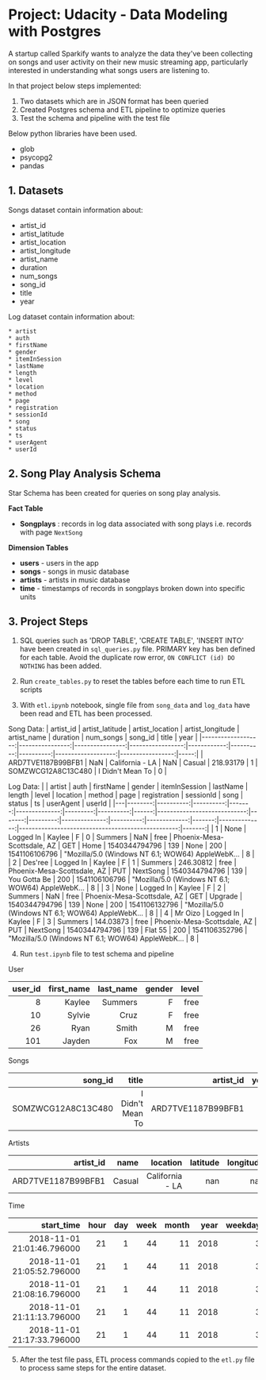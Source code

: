 # Project: Udacity - Data Modeling with Postgres 

A startup called Sparkify wants to analyze the data they've been collecting on songs and user activity on their new music streaming app, particularly interested in understanding what songs users are listening to. 

In that project below steps implemented:

1. Two datasets which are in JSON format has been queried
2. Created Postgres schema and ETL pipeline to optimize queries
3. Test the schema and pipeline with the test file


Below python libraries have been used.

* glob
* psycopg2
* pandas 

## 1. Datasets

Songs dataset contain information about:
   * artist_id
   * artist_latitude
   * artist_location
   * artist_longitude
   * artist_name
   * duration
   * num_songs
   * song_id
   * title
   * year

Log dataset contain information about:

    * artist
    * auth
    * firstName
    * gender
    * itemInSession
    * lastName
    * length
    * level
    * location
    * method
    * page
    * registration
    * sessionId
    * song
    * status
    * ts
    * userAgent
    * userId

## 2. Song Play Analysis Schema

Star Schema has been created for queries on song play analysis.

 **Fact Table** 
 
 - **Songplays** : records in log data associated with song plays i.e. records with page `NextSong`
 
**Dimension Tables** 

- **users** - users in the app
- **songs** - songs in music database
- **artists** - artists in music database
- **time** - timestamps of records in songplays broken down into specific units


## 3. Project Steps

1. SQL queries such as 'DROP TABLE', 'CREATE TABLE', 'INSERT INTO' have been created in `sql_queries.py` file. PRIMARY key has ben defined for each table. Avoid the duplicate row error, `ON CONFLICT (id) DO NOTHING` has been added. 

2. Run `create_tables.py` to reset the tables before each time to run ETL scripts

3. With `etl.ipynb` notebook, single file from `song_data` and `log_data` have been read and ETL has been processed. 

Song Data:
|          artist_id | artist_latitude | artist_location | artist_longitude | artist_name |  duration | num_songs |            song_id |            title | year |
|-------------------:|----------------:|----------------:|-----------------:|------------:|----------:|----------:|-------------------:|-----------------:|-----:|
| ARD7TVE1187B99BFB1 |             NaN | California - LA |              NaN |      Casual | 218.93179 |         1 | SOMZWCG12A8C13C480 | I Didn't Mean To |    0 |


Log Data:
|   |  artist |      auth | firstName | gender | itemInSession | lastName |    length | level |                    location | method |     page |  registration | sessionId |         song | status |            ts |                                         userAgent | userId |
|---|--------:|----------:|----------:|-------:|--------------:|---------:|----------:|------:|----------------------------:|-------:|---------:|--------------:|----------:|-------------:|-------:|--------------:|--------------------------------------------------:|-------:|
| 1 |    None | Logged In |    Kaylee |      F |             0 |  Summers |       NaN |  free | Phoenix-Mesa-Scottsdale, AZ |    GET |     Home | 1540344794796 |       139 |         None |    200 | 1541106106796 | "Mozilla/5.0 (Windows NT 6.1; WOW64) AppleWebK... |      8 |
| 2 | Des'ree | Logged In |    Kaylee |      F |             1 |  Summers | 246.30812 |  free | Phoenix-Mesa-Scottsdale, AZ |    PUT | NextSong | 1540344794796 |       139 | You Gotta Be |    200 | 1541106106796 | "Mozilla/5.0 (Windows NT 6.1; WOW64) AppleWebK... |      8 |
| 3 |    None | Logged In |    Kaylee |      F |             2 |  Summers |       NaN |  free | Phoenix-Mesa-Scottsdale, AZ |    GET |  Upgrade | 1540344794796 |       139 |         None |    200 | 1541106132796 | "Mozilla/5.0 (Windows NT 6.1; WOW64) AppleWebK... |      8 |
| 4 | Mr Oizo | Logged In |    Kaylee |      F |             3 |  Summers | 144.03873 |  free | Phoenix-Mesa-Scottsdale, AZ |    PUT | NextSong | 1540344794796 |       139 |      Flat 55 |    200 | 1541106352796 | "Mozilla/5.0 (Windows NT 6.1; WOW64) AppleWebK... |      8 |

4. Run `test.ipynb` file to test schema and pipeline

User

| user_id | first_name | last_name | gender | level |
|--------:|-----------:|----------:|-------:|------:|
|       8 |     Kaylee |   Summers |      F |  free |
|      10 |     Sylvie |      Cruz |      F |  free |
|      26 |       Ryan |     Smith |      M |  free |
|     101 |     Jayden |       Fox |      M |  free |

Songs

|            song_id |            title |          artist_id | year |  duration |
|-------------------:|-----------------:|-------------------:|-----:|----------:|
| SOMZWCG12A8C13C480 | I Didn't Mean To | ARD7TVE1187B99BFB1 |    0 | 218.93179 |

Artists

|          artist_id |   name |        location | latitude | longitude |
|-------------------:|-------:|----------------:|---------:|----------:|
| ARD7TVE1187B99BFB1 | Casual | California - LA |      nan |       nan |

Time

|                 start_time | hour | day | week | month | year | weekday |
|---------------------------:|-----:|----:|-----:|------:|-----:|--------:|
| 2018-11-01 21:01:46.796000 |   21 |   1 |   44 |    11 | 2018 |       3 |
| 2018-11-01 21:05:52.796000 |   21 |   1 |   44 |    11 | 2018 |       3 |
| 2018-11-01 21:08:16.796000 |   21 |   1 |   44 |    11 | 2018 |       3 |
| 2018-11-01 21:11:13.796000 |   21 |   1 |   44 |    11 | 2018 |       3 |
| 2018-11-01 21:17:33.796000 |   21 |   1 |   44 |    11 | 2018 |       3 |

5. After the test file pass, ETL process commands copied to the `etl.py` file to process same steps for the entire dataset. 
